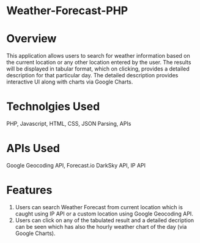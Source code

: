 # Weather-Forecast-PHP

# Overview
This application allows users to search for weather information based on the current location or any other location entered by the user. The results will be displayed in tabular format, which on clicking, provides a detailed description for that particular day. The detailed description provides interactive UI along with charts via Google Charts.

# Technolgies Used
PHP, Javascript, HTML, CSS, JSON Parsing, APIs

# APIs Used
Google Geocoding API, Forecast.io DarkSky API, IP API

# Features
1. Users can search Weather Forecast from current location which is caught using IP API or a custom location using Google Geocoding API.
2. Users can click on any of the tabulated result and a detailed decription can be seen which has also the hourly weather chart of the day (via Google Charts).
